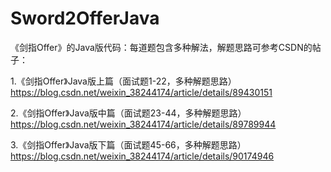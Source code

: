 # Sword2OfferJava
《剑指Offer》的Java版代码：每道题包含多种解法，解题思路可参考CSDN的帖子：

1.《剑指Offer》Java版上篇（面试题1-22，多种解题思路）https://blog.csdn.net/weixin_38244174/article/details/89430151

2.《剑指Offer》Java版中篇（面试题23-44，多种解题思路）https://blog.csdn.net/weixin_38244174/article/details/89789944

3.《剑指Offer》Java版下篇（面试题45-66，多种解题思路）https://blog.csdn.net/weixin_38244174/article/details/90174946

